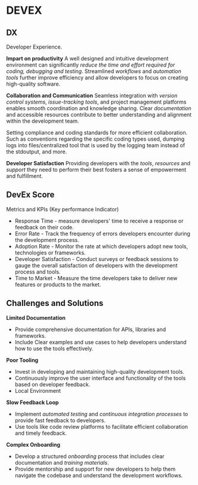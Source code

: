 # DEVEX

## DX
Developer Experience. 

**Impart on productivity**
A well designed and intuitive development environment can significantly *reduce the time and effort required for coding, debugging and testing*.
Streamlined *workflows* and *automation tools* further improve efficiency and allow developers to focus on creating high-quality software.

**Collaboration and Communication**
Seamless integration with *version control systems*, *issue-tracking tools*, and project management platforms enables smooth coordination and knowledge sharing.
Clear *documentation* and accessible resources contribute to better understanding and alignment within the development team.

Setting compliance and coding standards for more efficient collaboration. Such as conventions regarding the specific coding types used, dumping logs into files/centralized tool that is used by the logging team instead of the stdoutput, and more. 

**Developer Satisfaction**
Providing developers with the *tools*, *resources* and *support* they need to perform their best fosters a sense of empowerment and fulfillment. 

## DevEx Score
Metrics and KPIs (Key performance Indicator)
- Response Time - measure developers' time to receive a response or feedback on their code.
- Error Rate - Track the frequency of errors developers encounter during the development process.
- Adoption Rate - Monitor the rate at which developers adopt new tools, technologies or frameworks.
- Developer Satisfaction - Conduct surveys or feedback sessions to gauge the overall satisfaction of developers with the development process and tools.
- Time to Market - Measure the time developers take to deliver new features or products to the market. 

## Challenges and Solutions
**Limited Documentation**
- Provide comprehensive documentation for APIs, libraries and frameworks.
- Include Clear examples and use cases to help developers understand how to use the tools effectively.

**Poor Tooling**
- Invest in developing and maintaining high-quality development tools.
- Continuously improve the user interface and functionality of the tools based on developer feedback.
- Local Environment

**Slow Feedback Loop**
- Implement *automated testing* and *continuous integration processes* to provide fast feedback to developers.
- Use tools like code review platforms to facilitate efficient collaboration and timely feedback.

**Complex Onboarding**
- Develop a structured *onboarding* process that includes clear documentation and *training materials*.
- Provide mentorship and support for new developers to help them navigate the codebase and understand the development workflows.
